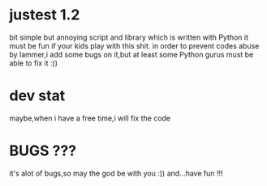 # justest 1.2 

bit simple but annoying script and library which is written with Python
it must be fun if your kids play with this shit.
in order to prevent codes abuse by lammer,i add some bugs on it,but at least some Python gurus must be able to 
fix it :))

# dev stat

maybe,when i have a free time,i will fix the code

# BUGS ??? 
it's alot of bugs,so may the god be with you :))
and...have fun !!!
